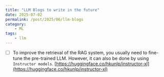 ```yaml
---
title: "LLM Blogs to write in the future"
date: 2025-07-02
permalink: /post/2025/06/llm-blogs
category: 
    - ML
tags:
    - llm
---
```


- [ ] To improve the retrieval of the RAG system, you usually need to fine-tune the pre-trained LLM. However, it can also be done by using `Instructor models`. [https://huggingface.co/hkunlp/instructor-xl](https://huggingface.co/hkunlp/instructor-xl)

